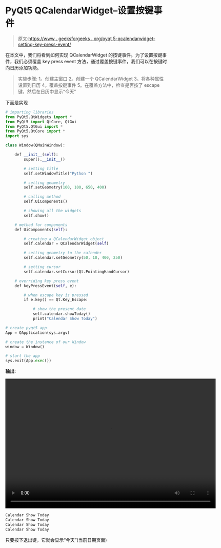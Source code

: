 # PyQt5 QCalendarWidget–设置按键事件

> 原文:[https://www . geeksforgeeks . org/pyqt 5-qcalendarwidget-setting-key-press-event/](https://www.geeksforgeeks.org/pyqt5-qcalendarwidget-setting-key-press-event/)

在本文中，我们将看到如何实现 QCalendarWidget 的按键事件。为了设置按键事件，我们必须覆盖 key press event 方法，通过覆盖按键事件，我们可以在按键时向日历添加功能。

> 实施步骤:
> 1。创建主窗口
> 2。创建一个 QCalendarWidget
> 3。将各种属性设置到日历
> 4。覆盖按键事件
> 5。在覆盖方法中，检查是否按了 escape 键，然后在日历中显示“今天”

下面是实现

```py
# importing libraries
from PyQt5.QtWidgets import * 
from PyQt5 import QtCore, QtGui
from PyQt5.QtGui import * 
from PyQt5.QtCore import * 
import sys

class Window(QMainWindow):

    def __init__(self):
        super().__init__()

        # setting title
        self.setWindowTitle("Python ")

        # setting geometry
        self.setGeometry(100, 100, 650, 400)

        # calling method
        self.UiComponents()

        # showing all the widgets
        self.show()

    # method for components
    def UiComponents(self):

        # creating a QCalendarWidget object
        self.calendar = QCalendarWidget(self)

        # setting geometry to the calender
        self.calendar.setGeometry(50, 10, 400, 250)

        # setting cursor
        self.calendar.setCursor(Qt.PointingHandCursor)

    # overriding key press event
    def keyPressEvent(self, e):

        # when escape key is pressed
        if e.key() == Qt.Key_Escape:

            # show the present date
            self.calendar.showToday()
            print("Calendar Show Today")

# create pyqt5 app
App = QApplication(sys.argv)

# create the instance of our Window
window = Window()

# start the app
sys.exit(App.exec())
```

**输出:**

<video class="wp-video-shortcode" id="video-429444-1" width="656" height="404" preload="metadata" controls=""><source type="video/mp4" src="https://media.geeksforgeeks.org/wp-content/uploads/20200611012154/Python-2020-06-11-01-21-19.mp4?_=1">[https://media.geeksforgeeks.org/wp-content/uploads/20200611012154/Python-2020-06-11-01-21-19.mp4](https://media.geeksforgeeks.org/wp-content/uploads/20200611012154/Python-2020-06-11-01-21-19.mp4)</video>

```py
Calendar Show Today
Calendar Show Today
Calendar Show Today
Calendar Show Today

```

只要按下退出键，它就会显示“今天”(当前日期页面)